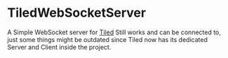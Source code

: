 # TiledWebSocketServer

A Simple WebSocket server for [Tiled](https://github.com/Jemko0/Tiled)
Still works and can be connected to, just some things might be outdated since Tiled now has its dedicated
Server and Client inside the project.
